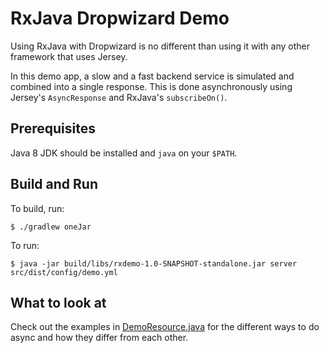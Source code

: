 # RxJava Dropwizard Demo

Using RxJava with Dropwizard is no different than using it with any other framework that uses Jersey.

In this demo app, a slow and a fast backend service is simulated and combined into a single response. 
This is done asynchronously using Jersey's `AsyncResponse` and RxJava's `subscribeOn()`.

## Prerequisites

Java 8 JDK should be installed and `java` on your `$PATH`.

## Build and Run

To build, run:

```
$ ./gradlew oneJar
```

To run:

```
$ java -jar build/libs/rxdemo-1.0-SNAPSHOT-standalone.jar server src/dist/config/demo.yml
```

## What to look at

Check out the examples in [DemoResource.java](src/main/java/com/assaabloy/reactive/resource/DemoResource.java) for the different ways to do async and how they differ from each other.
